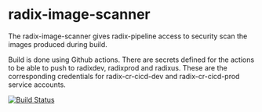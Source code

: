 # radix-image-scanner

The radix-image-scanner gives radix-pipeline access to security scan the images produced during build.

Build is done using Github actions. There are secrets defined for the actions to be able to push to radixdev, radixprod and radixus. These are the corresponding credentials for radix-cr-cicd-dev and radix-cr-cicd-prod service accounts.

[![Build Status](https://github.com/equinor/radix-image-scanner/workflows/radix-image-scanner-build/badge.svg)](https://github.com/equinor/radix-image-scanner/actions?query=workflow%3Aradix-image-scanner-build)

